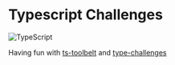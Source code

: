 # Typescript Challenges

![TypeScript](https://img.shields.io/badge/typescript-%23007ACC.svg?style=for-the-badge&logo=typescript&logoColor=white)

Having fun with [ts-toolbelt](https://github.com/millsp/ts-toolbelt) and [type-challenges](https://github.com/type-challenges/type-challenges)